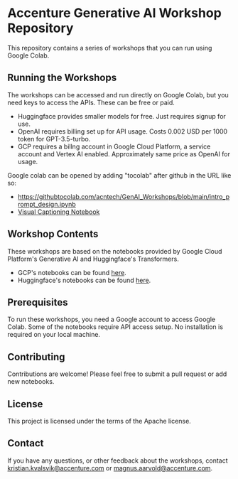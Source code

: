 # Accenture Generative AI Workshop Repository

This repository contains a series of workshops that you can run using Google Colab. 

## Running the Workshops

The workshops can be accessed and run directly on Google Colab, but you need keys to access the APIs. These can be free or paid.
- Huggingface provides smaller models for free. Just requires signup for use.
- OpenAI requires billing set up for API usage. Costs 0.002 USD per 1000 token for GPT-3.5-turbo.
- GCP requires a billng account in Google Cloud Platform, a service account and Vertex AI enabled. Approximately same price as OpenAI for usage.

Google colab can be opened by adding "tocolab" after github in the URL like so:
* https://githubtocolab.com/acntech/GenAI_Workshops/blob/main/intro_prompt_design.ipynb
* [Visual Captioning Notebook](https://githubtocolab.com/acntech/GenAI_Workshops/blob/main/GCP_billing/visual_captioning.ipynb)
## Workshop Contents

These workshops are based on the notebooks provided by Google Cloud Platform's Generative AI and Huggingface's Transformers. 

- GCP's notebooks can be found [here](https://github.com/GoogleCloudPlatform/generative-ai/tree/main).
- Huggingface's notebooks can be found [here](https://huggingface.co/docs/transformers/notebooks).

## Prerequisites

To run these workshops, you need a Google account to access Google Colab. Some of the notebooks require API access setup. No installation is required on your local machine. 

## Contributing

Contributions are welcome! Please feel free to submit a pull request or add new notebooks.

## License

This project is licensed under the terms of the Apache license.

## Contact

If you have any questions, or other feedback about the workshops, contact kristian.kvalsvik@accenture.com or magnus.aarvold@accenture.com.
